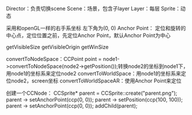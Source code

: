 Director：负责切换scene
Scene：场景，包含子layer
Layer：每层
Sprite：动态

采用和openGL一样的右手系坐标
左下角为(0, 0)
Anchor Point：
    定位和旋转的中心点，定位位置之前，先定位Anchor Point，默认Anchor Point为中心

getVisibleSize
getVisibleOrigin
getWinSize

convertToNodeSpace：CCPoint point = node1->convertToNodeSpace(node2->getPosition());转换node2的坐标到node1下，用node1的坐标系来定位node2
convertToWorldSpace：用node1的坐标系来定位node2，screen坐标
convertToWorldSpaceAR：使用Anchor Point来定位

创建一个CCNode：
    CCSprite* parent = CCSprite::create("parent.png");
    parent -> setAnchorPoint(ccp(0, 0));
    parent -> setPosition(ccp(100, 100));
    parent -> setAnchorPoint(ccp(0, 0));
    addChild(parent);
